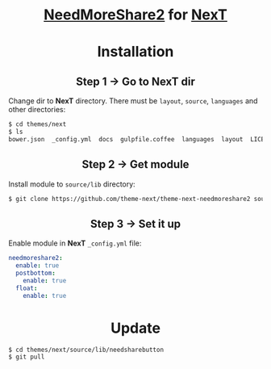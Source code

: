 <h1 align="center"><a href="https://github.com/revir/need-more-share2">NeedMoreShare2</a> for <a href="https://github.com/theme-next">NexT</a></h1>

<h1 align="center">Installation</h1>

<h2 align="center">Step 1 &rarr; Go to NexT dir</h2>

Change dir to **NexT** directory. There must be `layout`, `source`, `languages` and other directories:

```sh
$ cd themes/next
$ ls
bower.json  _config.yml  docs  gulpfile.coffee  languages  layout  LICENSE.md  package.json  README.md  scripts  source  test
```

<h2 align="center">Step 2 &rarr; Get module</h2>

Install module to `source/lib` directory:

```sh
$ git clone https://github.com/theme-next/theme-next-needmoreshare2 source/lib/needsharebutton
```

<h2 align="center">Step 3 &rarr; Set it up</h2>

Enable module in **NexT** `_config.yml` file:

```yml
needmoreshare2:
  enable: true
  postbottom:
    enable: true
  float:
    enable: true
```

<h1 align="center">Update</h1>

```sh
$ cd themes/next/source/lib/needsharebutton
$ git pull
```
